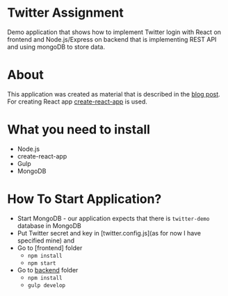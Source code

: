 # Twitter Assignment

Demo application that shows how to implement Twitter login with React on frontend and Node.js/Express on backend that is implementing REST API and using mongoDB to store data.

# About

This application was created as material that is described in the [blog post](https://medium.com/@robince885/how-to-do-twitter-authentication-with-react-and-restful-api-e525f30c62bb).
For creating React app [create-react-app](https://github.com/facebookincubator/create-react-app) is used.

# What you need to install

- Node.js
- create-react-app
- Gulp
- MongoDB



# How To Start Application?

- Start MongoDB - our application expects that there is `twitter-demo` database in MongoDB
- Put Twitter secret and key in [twitter.config.js](as for now I have specified mine) and 
- Go to [frontend] folder
    * `npm install`
    * `npm start`
- Go to [backend](https://github.com/GenFirst/react-node-twitter-login/tree/master/backend) folder
    * `npm install`
    * `gulp develop`

